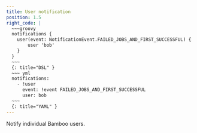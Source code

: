 ```yaml
---
title: User notification
position: 1.5
right_code: |
  ~~~groovy
  notifications {
    user(event: NotificationEvent.FAILED_JOBS_AND_FIRST_SUCCESSFUL) {
        user 'bob'
    }
  }
  ~~~
  {: title="DSL" }
  ~~~ yml
  notifications:
    - !user
      event: !event FAILED_JOBS_AND_FIRST_SUCCESSFUL
      user: bob
  ~~~
  {: title="YAML" }
---
```

Notify individual Bamboo users.